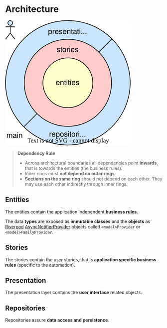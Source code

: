# Architecture

[![Architecture](architecture.drawio.svg)](architecture.drawio.svg)

> **Dependency Rule**
>
> - Across architectural boundaries all dependencies point **inwards**, that is towards the entities (the business rules).
> - Inner rings must **not depend on outer rings**.
> - **Sections on the same ring** should not depend on each other. They may use each other indirectly through inner rings.

## Entities

The entities contain the application independent **business rules**.

The data **types** are exposed as **immutable classes** and the **objects** as [Riverpod] [AsyncNotifierProvider] objects called `<model>Provider` or `<model>FamilyProvider`.

[Riverpod]: https://docs-v2.riverpod.dev
[AsyncNotifierProvider]: https://pub.dev/documentation/riverpod/latest/riverpod/AsyncNotifier-class.html

## Stories

The stories contain the user stories, that is **application specific business rules** (specific to the automation).

## Presentation

The presentation layer contains the **user interface** related objects.

## Repositories

Repositories assure **data access and persistence**.
